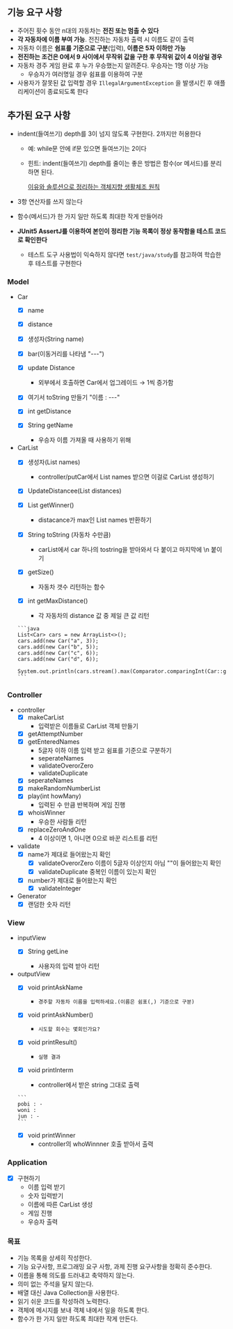 ## 기능 요구 사항

- 주어진 횟수 동안 n대의 자동차는 **전진 또는 멈출 수 있다**
- **각 자동차에 이름 부여 가능**. 전진하는 자동차 출력 시 이름도 같이 출력
- 자동차 이름은 **쉼표를 기준으로 구분**(입력), **이름은 5자 이하만 가능**
- **전진하는 조건은 0에서 9 사이에서 무작위 값을 구한 후 무작위 값이 4 이상일 경우**
- 자동차 경주 게임 완료 후 누가 우승했는지 알려준다. 우승자는 1명 이상 가능
    - 우승자가 여러명일 경우 쉼표를 이용하여 구분
- 사용자가 잘못된 값 입력할 경우 `IllegalArgumentException` 을 발생시킨 후 애플리케이션이 종료되도록 한다

## 추가된 요구 사항

- indent(들여쓰기) depth를 3이 넘지 않도록 구현한다. 2까지만 허용한다
    - 예: while문 안에 if문 있으면 들여쓰기는 2이다
    - 힌트: indent(들여쓰기) depth를 줄이는 좋은 방법은 함수(or 메서드)를 분리하면 된다.

      [이유와 솔루션으로 정리하는 객체지향 생활체조 원칙](https://hudi.blog/thoughtworks-anthology-object-calisthenics/)

- 3항 연산자를 쓰지 않는다
- 함수(메서드)가 한 가지 일만 하도록 최대한 작게 만들어라
- **JUnit5 AssertJ를 이용하여 본인이 정리한 기능 목록이 정상 동작함을 테스트 코드로 확인한다**
    - 테스트 도구 사용법이 익숙하지 않다면 `test/java/study`를 참고하여 학습한 후 테스트를 구현한다

### Model

- Car
    - [x]  name
    - [x]  distance
    - [x]  생성자(String name)
    - [x] bar(이동거리를 나타냄 "---")
    - [x]  update Distance

        - 외부에서 호출하면 Car에서 업그레이드 → 1씩 증가함

    - [x]  여기서 toString 만들기 "이름 : ---"
    - [x]  int getDistance
    - [x]  String getName

        - 우승자 이름 가져올 때 사용하기 위해

- CarList
    - [x]  생성자(List<String> names)

        - controller/putCar에서 List<String> names 받으면 이걸로 CarList 생성하기

    - [x] UpdateDistancee(List<Integer> distances)

    - [x]  List<String> getWinner()

        - distacance가 max인 List<String> names 반환하기

    - [x]  String toString (자동차 수만큼)

        - carList에서 car 하나의 tostring을 받아와서 다 붙이고 마지막에 \n 붙이기

    - [x]  getSize()
        - 자동차 갯수 리턴하는 함수
    - [x]  int getMaxDistance()
        - 각 자동차의 distance 값 중 제일 큰 값 리턴

      ```java
      List<Car> cars = new ArrayList<>();
      cars.add(new Car("a", 3));
      cars.add(new Car("b", 5));
      cars.add(new Car("c", 6));
      cars.add(new Car("d", 6));
      
      System.out.println(cars.stream().max(Comparator.comparingInt(Car::getDistance)).get().getDistance());
      ```

### Controller

- controller
    - [x]  makeCarList
        - 입력받은 이름들로 CarList 객체 만들기
    - [x] getAttemptNumber
    - [x] getEnteredNames
        - 5글자 이하 이름 입력 받고 쉼표를 기준으로 구분하기
        - seperateNames
        - validateOverorZero
        - validateDuplicate
    - [x] seperateNames
    - [x] makeRandomNumberList
    - [x]  play(int howMany)
        - 입력된 수 만큼 반복하며 게임 진행
    - [x]  whoisWinner
        - 우승한 사람들 리턴
    - [x]  replaceZeroAndOne
        - 4 이상이면 1, 아니면 0으로 바꾼 리스트를 리턴
- validate
    - [x]  name가 제대로 들어왔는지 확인
        - [x]  validateOverorZero 이름이 5글자 이상인지 아님 ""이 들어왔는지 확인
        - [x]  validateDuplicate 중복인 이름이 있는지 확인
    - [x]  number가 제대로 들어왔는지 확인
        - [x] validateInteger
- Generator
    - [x]  랜덤한 숫자 리턴

### View

- inputView
    - [x]  String getLine

        - 사용자의 입력 받아 리턴


- outputView
    - [x]  void printAskName

        - `경주할 자동차 이름을 입력하세요.(이름은 쉼표(,) 기준으로 구분)`

    - [x]  void printAskNumber()

        - `시도할 회수는 몇회인가요?`

    - [x]  void printResult()

        - `실행 결과`

    - [x]  void printInterm

        - controller에서 받은 string 그대로 출력

      ```
      pobi : -
      woni :
      jun : -
      ```

    - [x]  void printWinner
        - controller의 whoWinnner 호출 받아서 출력

### Application

- [x]  구현하기
    - 이름 입력 받기
    - 숫자 입력받기
    - 이름에 따른 CarList 생성
    - 게임 진행
    - 우승자 출력

### 목표

- 기능 목록을 상세히 작성한다.
- 기능 요구사항, 프로그래밍 요구 사항, 과제 진행 요구사항을 정확히 준수한다.
- 이름을 통해 의도를 드러내고 축약하지 않는다.
- 의미 없는 주석을 달지 않는다.
- 배열 대신 Java Collection을 사용한다.
- 읽기 쉬운 코드를 작성하려 노력한다.
- 객체에 메시지를 보내 객체 내에서 일을 하도록 한다.
- 함수가 한 가지 일만 하도록 최대한 작게 만든다.